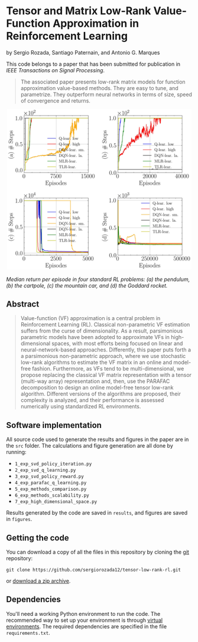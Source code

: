 # Tensor and Matrix Low-Rank Value-Function Approximation in Reinforcement Learning

by
Sergio Rozada,
Santiago Paternain,
and Antonio G. Marques

This code belongs to a paper that has been submitted for publication in *IEEE Transactions on Signal Processing*.

> The associated paper presents low-rank matrix models for function approximation value-based methods. They are easy to tune, and parametrize. They outperform neural networks in terms of size, speed of convergence and returns.

<p align="center">
    <img src="figures/fig_5.jpg" alt="drawing" width="500"/>
</p>


*Median return per episode in four standard RL problems:
(a) the pendulum, (b) the cartpole, (c) the mountain car, and (d) the Goddard rocket.*


## Abstract

> Value-function (VF) approximation is a central problem in Reinforcement Learning (RL). Classical non-parametric VF estimation suffers from the curse of dimensionality. As a result, parsimonious parametric models have been adopted to approximate VFs in high-dimensional spaces, with most efforts being focused on linear and neural-network-based approaches. Differently, this paper puts forth a a parsimonious non-parametric approach, where we use stochastic low-rank algorithms to estimate the VF matrix in an online and model-free fashion. Furthermore, as VFs tend to be multi-dimensional, we propose replacing the classical VF matrix representation with a tensor (multi-way array) representation and, then, use the PARAFAC decomposition to design an online model-free tensor low-rank algorithm. Different versions of the algorithms are proposed, their complexity is analyzed, and their performance is assessed numerically using standardized RL environments. 


## Software implementation

All source code used to generate the results and figures in the paper are in the `src` folder. The calculations and figure generation are all done by running:
* `1_exp_svd_policy_iteration.py`
* `2_exp_svd_q_learning.py`
* `3_exp_svd_policy_reward.py`
* `4_exp_parafac_q_learning.py`
* `5_exp_methods_comparison.py`
* `6_exp_methods_scalability.py`
* `7_exp_high_dimensional_space.py`

Results generated by the code are saved in `results`, and figures are saved in `figures`.


## Getting the code

You can download a copy of all the files in this repository by cloning the
[git](https://github.com/sergiorozada12/tensor-low-rank-rl) repository:

    git clone https://github.com/sergiorozada12/tensor-low-rank-rl.git

or [download a zip archive](https://github.com/sergiorozada12/tensor-low-rank-rl/archive/refs/heads/main.zip).


## Dependencies

You'll need a working Python environment to run the code.
The recommended way to set up your environment is through [virtual environments](https://docs.python.org/3/library/venv.html). The required dependencies are specified in the file `requirements.txt`.
